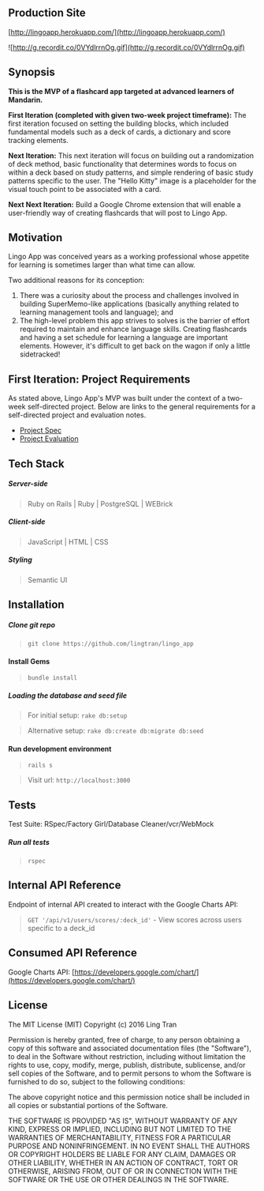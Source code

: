 ## Production Site
[http://lingoapp.herokuapp.com/](http://lingoapp.herokuapp.com/)

![http://g.recordit.co/0VYdlrrnOg.gif](http://g.recordit.co/0VYdlrrnOg.gif)

## Synopsis

**This is the MVP of a flashcard app targeted at advanced learners of Mandarin.**

**First Iteration (completed with given two-week project timeframe):** The first iteration focused on setting the building blocks, which included fundamental models such as a deck of cards, a dictionary and score tracking elements.

**Next Iteration:** This next iteration will focus on building out a randomization of deck method, basic functionality that determines words to focus on within a deck based on study patterns, and simple rendering of basic study patterns specific to the user. The "Hello Kitty" image is a placeholder for the visual touch point to be associated with a card.

**Next Next Iteration:** Build a Google Chrome extension that will enable a user-friendly way of creating flashcards that will post to Lingo App.

## Motivation

Lingo App was conceived years as a working professional whose appetite for learning is sometimes larger than what time can allow.

Two additional reasons for its conception:
  1. There was a curiosity about the process and challenges involved in building SuperMemo-like applications (basically anything related to learning management tools and language); and
  2. The high-level problem this app strives to solves is the barrier of effort required to maintain and enhance language skills. Creating flashcards and having a set schedule for learning a language are important elements. However, it's difficult to get back on the wagon if only a little sidetracked!

## First Iteration: Project Requirements

As stated above, Lingo App's MVP was built under the context of a two-week self-directed project. Below are links to the general requirements for a self-directed project and evaluation notes.

* [Project Spec](https://github.com/turingschool/lesson_plans/blob/master/ruby_03-professional_rails_applications/self_directed_project.md)
* [Project Evaluation](https://github.com/lingtran/lingo_app/blob/master/lingo-app-eval.md)

## Tech Stack

##### Server-side
> Ruby on Rails | Ruby | PostgreSQL | WEBrick

##### Client-side
> JavaScript | HTML | CSS

##### Styling
> Semantic UI

## Installation

##### Clone git repo
> `git clone https://github.com/lingtran/lingo_app`

#### Install Gems
> `bundle install`

##### Loading the database and seed file
> For initial setup:
`rake db:setup`

> Alternative setup:
`rake db:create db:migrate db:seed`

#### Run development environment
> `rails s`

> Visit url: `http://localhost:3000`

## Tests

Test Suite: RSpec/Factory Girl/Database Cleaner/vcr/WebMock

##### Run all tests
> `rspec`

## Internal API Reference

Endpoint of internal API created to interact with the Google Charts API:

> `GET '/api/v1/users/scores/:deck_id'` - View scores across users specific to a deck_id

## Consumed API Reference

Google Charts API: [https://developers.google.com/chart/](https://developers.google.com/chart/)

## License

The MIT License (MIT)
Copyright (c) 2016 Ling Tran

Permission is hereby granted, free of charge, to any person obtaining a copy of this software and associated documentation files (the "Software"), to deal in the Software without restriction, including without limitation the rights to use, copy, modify, merge, publish, distribute, sublicense, and/or sell copies of the Software, and to permit persons to whom the Software is furnished to do so, subject to the following conditions:

The above copyright notice and this permission notice shall be included in all copies or substantial portions of the Software.

THE SOFTWARE IS PROVIDED "AS IS", WITHOUT WARRANTY OF ANY KIND, EXPRESS OR IMPLIED, INCLUDING BUT NOT LIMITED TO THE WARRANTIES OF MERCHANTABILITY, FITNESS FOR A PARTICULAR PURPOSE AND NONINFRINGEMENT. IN NO EVENT SHALL THE AUTHORS OR COPYRIGHT HOLDERS BE LIABLE FOR ANY CLAIM, DAMAGES OR OTHER LIABILITY, WHETHER IN AN ACTION OF CONTRACT, TORT OR OTHERWISE, ARISING FROM, OUT OF OR IN CONNECTION WITH THE SOFTWARE OR THE USE OR OTHER DEALINGS IN THE SOFTWARE.
